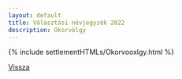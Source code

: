 ```yaml
---
layout: default
title: Választási névjegyzék 2022
description: Okorvölgy
---
```


{% include settlementHTMLs/Okorvooxlgy.html %}

[Vissza](../)